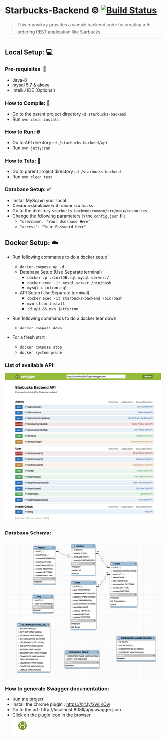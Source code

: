 # Starbucks-Backend :copyright: [![Build Status](https://travis-ci.org/CoderCouple/starbucks-backend.svg?branch=master)](https://travis-ci.org/CoderCouple/starbucks-backend)
>This repository provides a sample backend code for creating a :coffee: ordering REST application like Starbucks. 

------------------------------------------------------------------------------------------------------------------

## Local Setup: :computer:

### Pre-requisites: 👀
* Java-8
* mysql 5.7 & above
* IntelliJ IDE (Optional)

### How to Compile: :hammer:
* Go to the parent project directory `cd starbucks-backend`
* Run `mvn clean install`

### How to Run: :fire:
* Go to API directory `cd /starbucks-backend/api`
* Run `mvn jetty:run` 

### How to Tets: :wrench:
* Go to parent project directory `cd /starbucks-backend`
* Run `mvn clean test` 

### Database Setup: :white_check_mark:
* Install MySql on your local
* Create a database with name `starbucks`
* Go to the directory `starbucks-backend/common/src/main/resources`
* Change the following parameters in the `config.json` file
    * `"username": "Your Username Here"`
    * `"access": "Your Password Here"`
    

## Docker Setup: :cloud:
* Run following commands to do a docker setup`
    * `docker-compose up -d`
    * Database  Setup (Use Separate terminal)
        * `docker cp ./initDB.sql mysql-server:/`
        * `docker exec -it mysql-server /bin/bash`
        * `mysql < initDB.sql`
    * API  Setup (Use Separate terminal)
        * `docker exec -it starbucks-backend /bin/bash`
        * `mvn clean install`
        * `cd api && mvn jetty:run`
        
* Run following commands to do a docker tear down
    * `docker compose down`

* For a fresh start
    * `docker compose stop`
    * `docker system prune`

### List of available API:

![SwaggerApiList.png](common/src/main/resources/images/SwaggerApiList.png)

### Database Schema: 

![DBSchemas.png](common/src/main/resources/images/DBSchemas.png)

### How to generate Swagger documentation:
* Run the project
* Install the chrome plugin : https://bit.ly/2wIiKOw
* Go to the url : http://localhost:8080/api/swagger.json
* Click on the plugin icon in the browser  
![PluginIcon.png](common/src/main/resources/images/PluginIcon.png)


